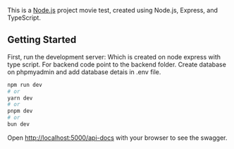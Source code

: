 This is a [Node.js](https://nodejs.org/en/) project movie test, created using Node.js, Express, and TypeScript.

## Getting Started

First, run the development server: Which is created on node express with type script.
For backend code point to the backend folder.
Create database on phpmyadmin and add database detais in .env file.

```bash
npm run dev
# or
yarn dev
# or
pnpm dev
# or
bun dev
```

Open [http://localhost:5000/api-docs](http://localhost:5000/api-docs/) with your browser to see the swagger.
